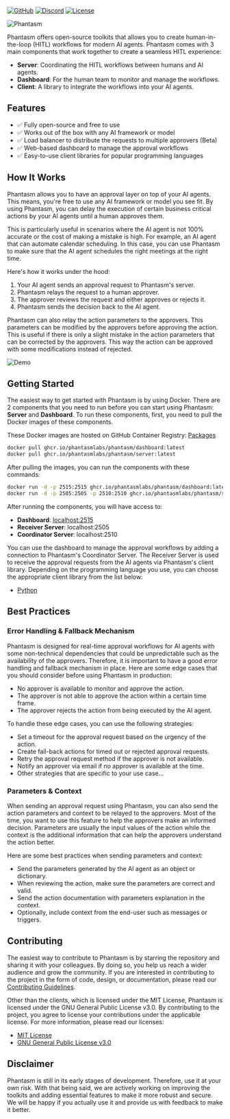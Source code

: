 [![GitHub](https://tinyurl.com/5xetszfe)][github]
[![Discord](https://tinyurl.com/5fv83u2h)][discord]
[![License](https://tinyurl.com/mrxn8fvz)][license]

[discord]: https://discord.gg/dgevsYhh7P
[github]: https://github.com/phantasmlabs/phantasm
[license]: https://github.com/phantasmlabs/phantasm/blob/main/LICENSE

![Phantasm](https://phantasm-assets.s3.amazonaws.com/banners/0.1.0.png)

Phantasm offers open-source toolkits that allows you to create human-in-the-loop
(HITL) workflows for modern AI agents. Phantasm comes with 3 main components
that work together to create a seamless HITL experience:

- **Server**: Coordinating the HITL workflows between humans and AI agents.
- **Dashboard**: For the human team to monitor and manage the workflows.
- **Client**: A library to integrate the workflows into your AI agents.

## Features

- ✅ Fully open-source and free to use
- ✅ Works out of the box with any AI framework or model
- ✅ Load balancer to distribute the requests to multiple approvers (Beta)
- ✅ Web-based dashboard to manage the approval workflows
- ✅ Easy-to-use client libraries for popular programming languages

## How It Works

Phantasm allows you to have an approval layer on top of your AI agents. This
means, you're free to use any AI framework or model you see fit. By using
Phantasm, you can delay the execution of certain business critical actions by
your AI agents until a human approves them.

This is particularly useful in scenarios where the AI agent is not 100% accurate
or the cost of making a mistake is high. For example, an AI agent that can
automate calendar scheduling. In this case, you can use Phantasm to make sure
that the AI agent schedules the right meetings at the right time.

Here's how it works under the hood:

1. Your AI agent sends an approval request to Phantasm's server.
2. Phantasm relays the request to a human approver.
3. The approver reviews the request and either approves or rejects it.
4. Phantasm sends the decision back to the AI agent.

Phantasm can also relay the action parameters to the approvers. This parameters
can be modified by the approvers before approving the action. This is useful if
there is only a slight mistake in the action parameters that can be corrected by
the approvers. This way the action can be approved with some modifications
instead of rejected.

![Demo](https://phantasm-assets.s3.amazonaws.com/demos/0.1.0.gif)

## Getting Started

The easiest way to get started with Phantasm is by using Docker. There are 2
components that you need to run before you can start using Phantasm: **Server**
and **Dashboard**. To run these components, first, you need to pull the Docker
images of these components.

These Docker images are hosted on GitHub Container Registry:
[Packages](https://github.com/orgs/phantasmlabs/packages?repo_name=phantasm)

```bash
docker pull ghcr.io/phantasmlabs/phantasm/dashboard:latest
docker pull ghcr.io/phantasmlabs/phantasm/server:latest
```

After pulling the images, you can run the components with these commands:

```bash
docker run -d -p 2515:2515 ghcr.io/phantasmlabs/phantasm/dashboard:latest
docker run -d -p 2505:2505 -p 2510:2510 ghcr.io/phantasmlabs/phantasm/server:latest start
```

After running the components, you will have access to:

- **Dashboard**: [localhost:2515](http://localhost:2515)
- **Receiver Server**: localhost:2505
- **Coordinator Server**: localhost:2510

You can use the dashboard to manage the approval workflows by adding a
connection to Phantasm's Coordinator Server. The Receiver Server is used to
receive the approval requests from the AI agents via Phantasm's client library.
Depending on the programming language you use, you can choose the appropriate
client library from the list below:

- [Python](https://pypi.org/project/phantasmpy)

## Best Practices

### Error Handling & Fallback Mechanism

Phantasm is designed for real-time approval workflows for AI agents with some
non-technical dependencies that could be unpredictable such as the availability
of the approvers. Therefore, it is important to have a good error handling and
fallback mechanism in place. Here are some edge cases that you should consider
before using Phantasm in production:

- No approver is available to monitor and approve the action.
- The approver is not able to approve the action within a certain time frame.
- The approver rejects the action from being executed by the AI agent.

To handle these edge cases, you can use the following strategies:

- Set a timeout for the approval request based on the urgency of the action.
- Create fall-back actions for timed out or rejected approval requests.
- Retry the approval request method if the approver is not available.
- Notify an approver via email if no approver is available at the time.
- Other strategies that are specific to your use case...

### Parameters & Context

When sending an approval request using Phantasm, you can also send the action
parameters and context to be relayed to the approvers. Most of the time, you
want to use this feature to help the approvers make an informed decision.
Parameters are usually the input values of the action while the context is the
additional information that can help the approvers understand the action better.

Here are some best practices when sending parameters and context:

- Send the parameters generated by the AI agent as an object or dictionary.
- When reviewing the action, make sure the parameters are correct and valid.
- Send the action documentation with parameters explanation in the context.
- Optionally, include context from the end-user such as messages or triggers.

## Contributing

The easiest way to contribute to Phantasm is by starring the repository and
sharing it with your colleagues. By doing so, you help us reach a wider audience
and grow the community. If you are interested in contributing to the project in
the form of code, design, or documentation, please read our
[Contributing Guidelines](.github/CONTRIBUTING.md).

Other than the clients, which is licensed under the MIT License, Phantasm is
licensed under the GNU General Public License v3.0. By contributing to the
project, you agree to license your contributions under the applicable license.
For more information, please read our licenses:

- [MIT License](clients/LICENSE)
- [GNU General Public License v3.0](LICENSE)

## Disclaimer

Phantasm is still in its early stages of development. Therefore, use it at your
own risk. With that being said, we are actively working on improving the
toolkits and adding essential features to make it more robust and secure. We
will be happy if you actually use it and provide us with feedback to make it
better.
